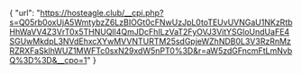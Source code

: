 {
  "url": "https://hosteagle.club/__cpi.php?s=Q05rb0oxUjA5WmtybzZ6LzBIOGt0cFNwUzJpL0toTEUvUVNGaU1NKzRtbHhWaVV4Z3VrT0x5THNUQll4QmJDcFhILzVaT2FyOVJ3VitYSGloUndUaFE4SGUwMkdpL3NVdEhxcXYwMVVNTURTM25sdGpjeWZhNDB0L3V3RzRnMzRZRXFaSklhWUZ1MWFTc0sxN29xdW5nPT0%3D&r=aW5zdGFncmFtLmNvbQ%3D%3D&__cpo=1"
}
